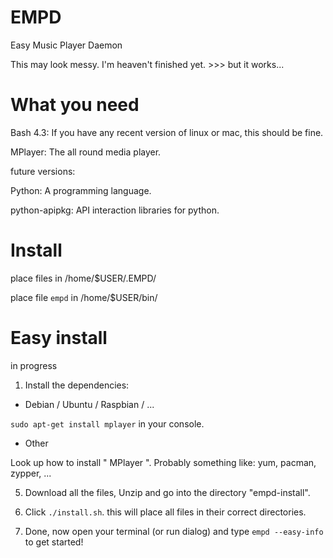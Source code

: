 # EMPD
Easy Music Player Daemon

This may look messy. I'm heaven't finished yet. >>> but it works...

# What you need

Bash 4.3: If you have any recent version of linux or mac, this should be fine.

MPlayer: The all round media player.

future versions:

Python: A programming language.

python-apipkg: API interaction libraries for python.

# Install

place files in /home/$USER/.EMPD/

place file `empd` in /home/$USER/bin/

# Easy install

in progress

1) Install the dependencies:

- Debian / Ubuntu / Raspbian / ...

`sudo apt-get install mplayer` in your console.

- Other

Look up how to install " MPlayer ".  Probably something like: yum, pacman, zypper, ...

5) Download all the files, Unzip and go into the directory "empd-install".

6) Click `./install.sh`. this will place all files in their correct directories.

7) Done, now open your terminal (or run dialog) and type `empd --easy-info` to get started!
